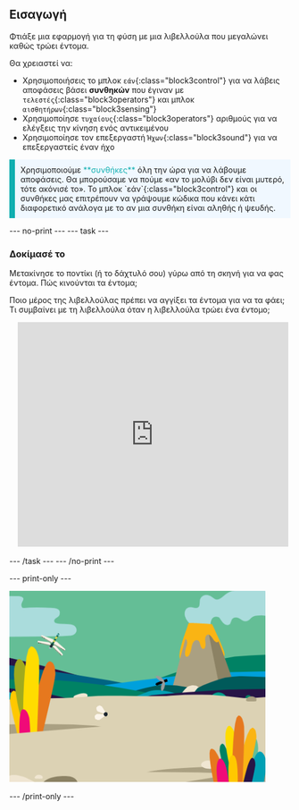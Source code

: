 ## Εισαγωγή

Φτιάξε μια εφαρμογή για τη φύση με μια λιβελλούλα που μεγαλώνει καθώς τρώει έντομα.

Θα χρειαστεί να:
+ Χρησιμοποιήσεις το μπλοκ `εάν`{:class="block3control"} για να λάβεις αποφάσεις βάσει **συνθηκών** που έγιναν με `τελεστές`{:class="block3operators"} και μπλοκ `αισθητήρων`{:class="block3sensing"}
+ Χρησιμοποίησε `τυχαίους`{:class="block3operators"} αριθμούς για να ελέγξεις την κίνηση ενός αντικειμένου
+ Χρησιμοποίησε τον επεξεργαστή `Ήχων`{:class="block3sound"} για να επεξεργαστείς έναν ήχο

<p style="border-left: solid; border-width:10px; border-color: #0faeb0; background-color: aliceblue; padding: 10px;">
Χρησιμοποιούμε <span style="color: #0faeb0">**συνθήκες**</span> όλη την ώρα για να λάβουμε αποφάσεις. Θα μπορούσαμε να πούμε «αν το μολύβι δεν είναι μυτερό, τότε ακόνισέ το». Το μπλοκ `εάν`{:class="block3control"} και οι συνθήκες μας επιτρέπουν να γράψουμε κώδικα που κάνει κάτι διαφορετικό ανάλογα με το αν μια συνθήκη είναι αληθής ή ψευδής.</p>

--- no-print ---
--- task ---

### Δοκίμασέ το
<div style="display: flex; flex-wrap: wrap">
<div style="flex-basis: 175px; flex-grow: 1">  
Μετακίνησε το ποντίκι (ή το δάχτυλό σου) γύρω από τη σκηνή για να φας έντομα. Πώς κινούνται τα έντομα;

Ποιο μέρος της λιβελλούλας πρέπει να αγγίξει τα έντομα για να τα φάει; Τι συμβαίνει με τη λιβελλούλα όταν η λιβελλούλα τρώει ένα έντομο;
</div>
<div class="scratch-preview" style="margin-left: 15px;">
  <iframe allowtransparency="true" width="485" height="402" src="https://scratch.mit.edu/projects/embed/656194651/?autostart=false" frameborder="0"></iframe>
</div>
</div>

--- /task ---
--- /no-print ---

--- print-only ---

![Ολοκληρωμένο έργο](images/showcase_static.png)

--- /print-only ---
